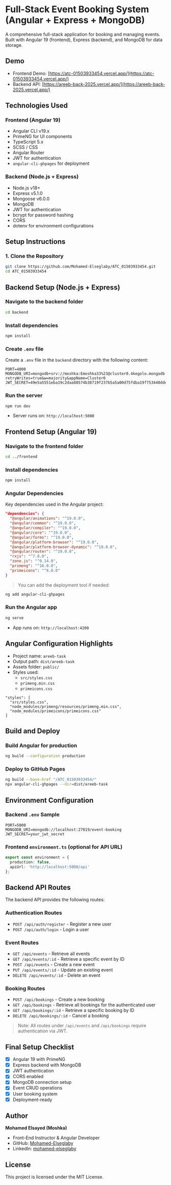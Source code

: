 
# Full-Stack Event Booking System (Angular + Express + MongoDB)

A comprehensive full-stack application for booking and managing events. Built with Angular 19 (frontend), Express (backend), and MongoDB for data storage.
## Demo

- Frontend Demo: [https://atc-01503933454.vercel.app/](https://atc-01503933454.vercel.app/)
- Backend API: [https://areeb-back-2025.vercel.app/](https://areeb-back-2025.vercel.app/)

## Technologies Used

### Frontend (Angular 19)

- Angular CLI v19.x
- PrimeNG for UI components
- TypeScript 5.x
- SCSS / CSS
- Angular Router
- JWT for authentication
- `angular-cli-ghpages` for deployment

### Backend (Node.js + Express)

- Node.js v18+
- Express v5.1.0
- Mongoose v6.0.0
- MongoDB
- JWT for authentication
- bcrypt for password hashing
- CORS
- dotenv for environment configurations

## Setup Instructions

### 1. Clone the Repository

```bash
git clone https://github.com/Mohamed-Elseglaby/ATC_01503933454.git
cd ATC_01503933454
```

## Backend Setup (Node.js + Express)

### Navigate to the backend folder

```bash
cd backend
```

### Install dependencies

```bash
npm install
```

### Create `.env` file

Create a `.env` file in the `backend` directory with the following content:

```env
PORT=4000
MONGODB_URI=mongodb+srv://moshka:Emoshka33%23@cluster0.4kegolo.mongodb.net/?retryWrites=true&w=majority&appName=Cluster0
JWT_SECRET=49e5a5551eba19c2daa88574b38719f237b5a5a00d75fdba19f753440dde67695cb35d27567f352019a2eb30b7cd49b2a7898491c0668ee70b6553cb5cfb3b28
```

### Run the server

```bash
npm run dev
```

- Server runs on: `http://localhost:5000`

## Frontend Setup (Angular 19)

### Navigate to the frontend folder

```bash
cd ../frontend
```

### Install dependencies

```bash
npm install
```

### Angular Dependencies

Key dependencies used in the Angular project:

```json
"dependencies": {
  "@angular/animations": "^19.0.0",
  "@angular/common": "^19.0.0",
  "@angular/compiler": "^19.0.0",
  "@angular/core": "^19.0.0",
  "@angular/forms": "^19.0.0",
  "@angular/platform-browser": "^19.0.0",
  "@angular/platform-browser-dynamic": "^19.0.0",
  "@angular/router": "^19.0.0",
  "rxjs": "^7.8.0",
  "zone.js": "^0.14.0",
  "primeng": "^16.0.0",
  "primeicons": "^6.0.0"
}
```

> You can add the deployment tool if needed:

```bash
ng add angular-cli-ghpages
```

### Run the Angular app

```bash
ng serve
```

- App runs on: `http://localhost:4200`

## Angular Configuration Highlights

- Project name: `areeb-task`
- Output path: `dist/areeb-task`
- Assets folder: `public/`
- Styles used:
  - `src/styles.css`
  - `primeng.min.css`
  - `primeicons.css`

```jsonc
"styles": [
  "src/styles.css",
  "node_modules/primeng/resources/primeng.min.css",
  "node_modules/primeicons/primeicons.css"
]
```

## Build and Deploy

### Build Angular for production

```bash
ng build --configuration production
```

### Deploy to GitHub Pages

```bash
ng build --base-href "/ATC_01503933454/"
npx angular-cli-ghpages --dir=dist/areeb-task
```

## Environment Configuration

### Backend `.env` Sample

```env
PORT=5000
MONGODB_URI=mongodb://localhost:27019/event-booking
JWT_SECRET=your_jwt_secret
```

### Frontend `environment.ts` (optional for API URL)

```ts
export const environment = {
  production: false,
  apiUrl: 'http://localhost:5000/api'
};
```

## Backend API Routes

The backend API provides the following routes:

### Authentication Routes

- `POST /api/auth/register` - Register a new user
- `POST /api/auth/login` - Login a user

### Event Routes

- `GET /api/events` - Retrieve all events
- `GET /api/events/:id` - Retrieve a specific event by ID
- `POST /api/events` - Create a new event
- `PUT /api/events/:id` - Update an existing event
- `DELETE /api/events/:id` - Delete an event

### Booking Routes

- `POST /api/bookings` - Create a new booking
- `GET /api/bookings` - Retrieve all bookings for the authenticated user
- `GET /api/bookings/:id` - Retrieve a specific booking by ID
- `DELETE /api/bookings/:id` - Cancel a booking

> Note: All routes under `/api/events` and `/api/bookings` require authentication via JWT.

## Final Setup Checklist

- [x] Angular 19 with PrimeNG
- [x] Express backend with MongoDB
- [x] JWT authentication
- [x] CORS enabled
- [x] MongoDB connection setup
- [x] Event CRUD operations
- [x] User booking system
- [x] Deployment-ready

## Author

**Mohamed Elsayed (Moshka)**  
- Front-End Instructor & Angular Developer  
- GitHub: [Mohamed-Elseglaby](https://github.com/Mohamed-Elseglaby)  
- LinkedIn: [mohamed-elseglaby](https://www.linkedin.com/in/mohamed-elseglaby/)

## License

This project is licensed under the MIT License.
